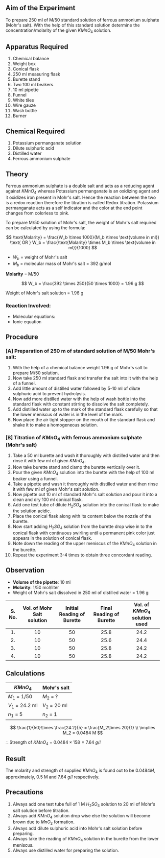 ## Aim of the Experiment 
To prepare 250 ml of M/50 standard solution of ferrous ammonium sulphate (Mohr's salt). With the help of this standard solution determine the concentration/molarity of the given $KMnO_4$ solution.

## Apparatus Required 
1. Chemical balance 
2. Weight box
3. Conical flask
4. 250 ml measuring flask
5. Burette stand
6. Two 100 ml beakers 
7. 10 ml pipette 
8. Funnel 
9. White tiles 
10. Wire gauze 
11. Wash bottle 
12. Burner 

## Chemical Required 
1. Potassium permanganate solution 
2. Dilute sulphuric acid 
3. Distilled water 
4. Ferrous ammonium sulphate 

## Theory 
Ferrous ammonium sulphate is a double salt and acts as a reducing agent against $KMnO_4$ whereas Potassium permanganate is an oxidizing agent and it oxidizes iron present in Mohr's salt. Hence the reaction between the two is a redox reaction therefore the titration is called Redox titration. Potassium permanganate acts as a self indicator and the color at the end point changes from colorless to pink. 

To prepare M/50 solution of Mohr's salt, the weight of Mohr's salt required can be calculated by using the formula: 

$$
\text{Molarity} = \frac{W_b \times 1000}{M_b \times \text{volume in ml}} \text{ OR } W_b = \frac{\text{Molarity} \times M_b \times \text{volume in ml}}{1000}
$$

- $W_b$ = weight of Mohr's salt
- $M_b$ = molecular mass of Mohr's salt = 392 g/mol

**Molarity** = M/50

$$
W_b = \frac{392 \times 250}{50 \times 1000} = 1.96 g 
$$

Weight of Mohr's salt solution = 1.96 g 

### Reaction Involved: 
- Molecular equations: 
- Ionic equation 

## Procedure 
### [A] Preparation of 250 m of standard solution of M/50 Mohr's salt: 
1. With the help of a chemical balance weight 1.96 g of Mohr's salt to prepare M/50 solution. 
2. Now take 250 ml standard flask and transfer the salt into it with the help of a funnel. 
3. Add little amount of distilled water followed by 5-10 ml of dilute sulphuric acid to prevent hydrolysis. 
4. Now add more distilled water with the help of wash bottle into the standard flask with constant stirring to dissolve the salt completely. 
5. Add distilled water up to the mark of the standard flask carefully so that the lower meniscus of water is in the level of the mark. 
6. Now place the air tight stopper on the mouth of the standard flask and shake it to make a homogeneous solution. 

### [B] Titration of $KMnO_4$ with ferrous ammonium sulphate (Mohr's salt)
1. Take a 50 ml burette and wash it thoroughly with distilled water and then rinse it with few ml of given $KMnO_4$. 
2. Now take burette stand and clamp the burette vertically over it. 
3. Pour the given $KMnO_4$ solution into the burette with the help of 100 ml beaker using a funnel. 
4. Take a pipette and wash it thoroughly with distilled water and then rinse it with few ml of given Mohr's salt solution.
5. Now pipette out 10 ml of standard Mohr's salt solution and pour it into a clean and dry 100 ml conical flask. 
6. Add one test tube of dilute $H_2SO_4$ solution into the conical flask to make the solution acidic.
7. Place the conical flask along with its content below the nozzle of the burette. 
8. Now start adding $H_2SO_4$ solution from the burette drop wise in to the conical flask with continuous swirling until a permanent pink color just appears in the solution of conical flask. 
9. Note down the reading of the upper meniscus of the $KMnO_4$ solution in the burette. 
10. Repeat the experiment 3-4 times to obtain three concordant reading.

## Observation 
- **Volume of the pipette**: 10 ml
- **Molarity**: 1/50 mol/liter
- Weight of Mohr's salt dissolved in 250 ml of distilled water = 1.96 g 

| S. No. | Vol. of Mohr Salt solution | Initial Reading of Burette | Final Reading of Burette | Vol. of $KMnO_4$ solution used | 
|:-:|:-:|:-:|:-:|:-:|
| 1. | 10 | 50 | 25.8 | 24.2 | 
| 2. | 10 | 50 | 25.6 | 24.4 | 
| 3. | 10 | 50 | 25.8 | 24.2 | 
| 4. | 10 | 50 | 25.8 | 24.2 | 

## Calculations 
| $KMnO_4$ | Mohr's salt | 
|-|-|
| $M_1$ = 1/50 | $M_2$ = ? | 
| $V_1$ = 24.2 ml | $V_2$ = 20 ml | 
| $n_1$ = 5 | $n_2$ = 1 | 

$$
\frac{1}{50}\times \frac{24.2}{5} = \frac{M_2\times 20}{1}
\\
\implies M_2 = 0.0484 M 
$$

$\therefore$ Strength of $KMnO_4$ = $0.0484 \times 158 = 7.64 \ g/l$

## Result 
The molarity and strength of supplied $KMnO_4$ is found out to be $0.0484 M$, approximately, 0.5 M and $7.64\ g/l$ respectively. 

## Precautions 
1. Always add one test tube full of 1 M $H_2SO_4$ solution to 20 ml of Mohr's salt solution before titration. 
2. Always add $KMnO_4$ solution drop wise else the solution will become brown due to $MnO_2$ formation. 
3. Always add dilute sulphuric acid into Mohr's salt solution before preparing. 
4. Always take the reading of $KMnO_4$ solution in the burette from the lower meniscus. 
5. Always use distilled water for preparing the solution. 